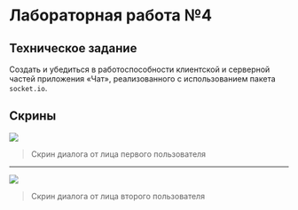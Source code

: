 # Лабораторная работа №4

## Техническое задание
Создать и убедиться в работоспособности клиентской и серверной частей приложения «Чат», реализованного с использованием пакета `socket.io`.

## Скрины
![](https://i.imgur.com/QBv6Kon.png)
> Скрин диалога от лица первого пользователя
---
![](https://i.imgur.com/fxz07qz.png)
> Скрин диалога от лица второго пользователя
